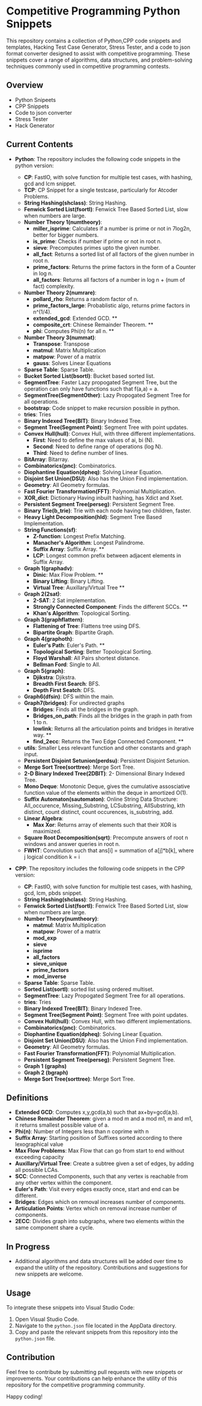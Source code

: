 # Competitive Programming Python Snippets

This repository contains a collection of Python,CPP code snippets and templates, Hacking Test Case Generator, Stress Tester, and a code to json format converter designed to assist with competitive programming. These snippets cover a range of algorithms, data structures, and problem-solving techniques commonly used in competitive programming contests.

## Overview

- Python Snipeets
- CPP Snippets
- Code to json converter
- Stress Tester
- Hack Generator

## Current Contents

- **Python**:
    The repository includes the following code snippets in the python version:

    - **CP**: FastIO, with solve function for multiple test cases, with hashing, gcd and lcm snippet.
    - **TCP**: CP Snippet for a single testcase, particularly for Atcoder Problems.
    - **String Hashing(shclass)**: String Hashing.
    - **Fenwick Sorted List(fsortl)**: Fenwick Tree Based Sorted List, slow when numbers are large.
    - **Number Theory 1(numtheory)**: 
        - **miller_isprime**: Calculates if a number is prime or not in 7log2n, better for bigger numbers.
        - **is_prime**: Checks if number if prime or not in root n.
        - **sieve**: Precomputes primes upto the given number.
        - **all_fact**: Returns a sorted list of all factors of the given number in root n.
        - **prime_factors**: Returns the prime factors in the form of a Counter in log n.
        - **all_factors**: Returns all factors of a number in log n + (num of fact) complexity.
    - **Number Theory 2(numrare)**:
        - **pollard_rho**: Returns a random factor of n.
        - **prime_factors_large**: Probablistic algo, returns prime factors in n^(1/4).
        - **extended_gcd**: Extended GCD. **
        - **composite_crt**: Chinese Remainder Theorem. **
        - **phi**: Computes Phi(n) for all n. **
    - **Number Theory 3(nummat)**:
        - **Transpose**: Transpose
        - **matmul**: Matrix Multiplication
        - **matpow**: Power of a matrix
        - **gauss**: Solves Linear Equations
    - **Sparse Table**: Sparse Table.
    - **Bucket Sorted List(bsortl)**: Bucket based sorted list.
    - **SegmentTree**: Faster Lazy propogated Segment Tree, but the operation can only have functions such that f(a,a) = a.
    - **SegmentTree(SegmentOther)**: Lazy Propogated Segment Tree for all operations.
    - **bootstrap**: Code snippet to make recursion possible in python.
    - **tries**: Tries
    - **Binary Indexed Tree(BIT)**: Binary Indexed Tree.
    - **Segment Tree(Segment Point)**: Segment Tree with point updates.
    - **Convex Hull(hull)**: Convex Hull, with three different implementations.
        - **First**: Need to define the max values of ai, bi (N).
        - **Second**: Need to define range of operations (log N).
        - **Third**: Need to define number of lines.
    - **BitArray**: Bitarray.
    - **Combinatorics(pnc)**: Combinatorics.
    - **Diophantine Equation(dpheq)**: Solving Linear Equation.
    - **Disjoint Set Union(DSU)**: Also has the Union Find implementation.
    - **Geometry**: All Geometry formulas.
    - **Fast Fourier Transformation(FFT)**: Polynomial Multiplication.
    - **XOR_dict**: Dictionary Having inbuilt hashing, has Xdict and Xset.
    - **Persistent Segment Tree(perseg)**: Persistent Segment Tree.
    - **Binary Trie(b_trie)**: Trie with each node having two children, faster.
    - **Heavy Light Decomposition(hld)**: Segment Tree Based Implementation.
    - **String Functions(sf)**:
        - **Z-function**: Longest Prefix Matching.
        - **Manacher's Algorithm**: Longest Palindrome.
        - **Suffix Array**: Suffix Array. **
        - **LCP**: Longest common prefix between adjacent elements in Suffix Array.
    - **Graph 1(graphadv)**:
        - **Dinic**: Max Flow Problem. **
        - **Binary Lifting**: Binary Lifting.
        - **Virtual Tree**: Auxillary/Virtual Tree **
    - **Graph 2(2sat)**:
        - **2-SAT**: 2 Sat implementation.
        - **Strongly Connected Component**: Finds the different SCCs. **
        - **Khan's Algorithm**: Topological Sorting.
    - **Graph 3(graphflattern)**:
        - **Flattening of Tree**: Flattens tree using DFS.
        - **Bipartite Graph**: Bipartite Graph.
    - **Graph 4(graphoth)**:
        - **Euler's Path**: Euler's Path. **
        - **Topological Sorting**: Better Topological Sorting.
        - **Floyd Warshall**: All Pairs shortest distance.
        - **Bellman Ford**: Single to All.
    - **Graph 5(graph)**:
        - **Djikstra**: Djikstra.
        - **Breadth First Search**: BFS.
        - **Depth First Seatch**: DFS.
    - **Graph6(dfsin)**: DFS within the main.
    - **Graph7(bridges)**: For undirected graphs
        - **Bridges**: Finds all the bridges in the graph.
        - **Bridges_on_path**: Finds all the bridges in the graph in path from 1 to n.
        - **lowlink**: Returns all the articulation points and bridges in iterative way. **
        - **find_2ecc**: Returns the Two Edge Connected Component. **
    - **utils**: Smaller Less relevant function and other constants and graph input.
    - **Persistent Disjoint Setunion(perdsu)**: Persistent Disjoint Setunion.
    - **Merge Sort Tree(sorttree)**: Merge Sort Tree.
    - **2-D Binary Indexed Tree(2DBIT)**: 2- Dimensional Binary Indexed Tree.
    - **Mono Deque**: Monotonic Deque, gives the cumulative assosciative function value of the elements within the deque in amortized O(1).
    - **Suffix Automaton(sautomaton)**: Online String Data Structure: All_occurence, Missing_Substring, LCSubstring, AllSubstring, kth distinct, count distinct, count occurences, is_substring, add.
    - **Linear Algebra**:
        - **Max Xor**: Returns array of elements such that their XOR is maximized.
    - **Square Root Decomposition(sqrt)**: Precompute answers of root n windows and answer queries in root n.
    - **FWHT**: Convolution such that ans[i] = summation of a[j]*b[k], where j logical condition k = i

- **CPP**:
    The repository includes the following code snippets in the CPP version:

    - **CP**: FastIO, with solve function for multiple test cases, with hashing, gcd, lcm, pbds snippet.
    - **String Hashing(shclass)**: String Hashing.
    - **Fenwick Sorted List(fsortl)**: Fenwick Tree Based Sorted List, slow when numbers are large.
    - **Number Theory(numtheory)**: 
        - **matmul**: Matrix Multiplication
        - **matpow**: Power of a matrix
        - **mod_exp**
        - **sieve**
        - **isprime**
        - **all_factors**
        - **sieve_unique**
        - **prime_factors**
        - **mod_inverse**
    - **Sparse Table**: Sparse Table.
    - **Sorted List(sortl)**: sorted list using ordered multiset.
    - **SegmentTree**: Lazy Propogated Segment Tree for all operations.
    - **tries**: Tries
    - **Binary Indexed Tree(BIT)**: Binary Indexed Tree.
    - **Segment Tree(Segment Point)**: Segment Tree with point updates.
    - **Convex Hull(hull)**: Convex Hull, with two different implementations.
    - **Combinatorics(pnc)**: Combinatorics.
    - **Diophantine Equation(dpheq)**: Solving Linear Equation.
    - **Disjoint Set Union(DSU)**: Also has the Union Find implementation.
    - **Geometry**: All Geometry formulas.
    - **Fast Fourier Transformation(FFT)**: Polynomial Multiplication.
    - **Persistent Segment Tree(perseg)**: Persistent Segment Tree.
    - **Graph 1 (graphs)**
    - **Graph 2 (bgraph)**
    - **Merge Sort Tree(sorttree)**: Merge Sort Tree.

## Definitions
- **Extended GCD**: Computes x,y,gcd(a,b) such that ax+by=gcd(a,b).
- **Chinese Remainder Theorem**: given a mod m and a mod m1, m and m1, it returns smallest possible value of a.
- **Phi(n)**: Number of Integers less than n coprime with n
- **Suffix Array**: Starting position of Suffixes sorted according to there lexographical value
- **Max Flow Problems**: Max Flow that can go from start to end without exceeding capacity
- **Auxillary/Virtual Tree**: Create a subtree given a set of edges, by adding all possible LCAs.
- **SCC**: Connected Components, such that any vertex is reachable from any other vertex within the component.
- **Euler's Path**: Visit every edges exactly once, start and end can be different.
- **Bridges**: Edges which on removal increases number of components.
- **Articulation Points**: Vertex which on removal increase number of components.
- **2ECC**: Divides graph into subgraphs, where two elements within the same component share a cycle.

## In Progress

- Additional algorithms and data structures will be added over time to expand the utility of the repository. Contributions and suggestions for new snippets are welcome.

## Usage

To integrate these snippets into Visual Studio Code:

1. Open Visual Studio Code.
2. Navigate to the `python.json` file located in the AppData directory.
3. Copy and paste the relevant snippets from this repository into the `python.json` file.

## Contribution

Feel free to contribute by submitting pull requests with new snippets or improvements. Your contributions can help enhance the utility of this repository for the competitive programming community.

Happy coding!
